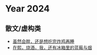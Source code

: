 # Year 2024

## 散文/虚构类

- [虽然会胖，还是想吃完炸鸡再睡](I_should_go_to_bed_hungry_tonight.md)
- [在熙，烧酒，我，还有冰箱里的蓝莓与烟](Love_in_the_Big_City.md)
